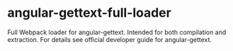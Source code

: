 # angular-gettext-full-loader
Full Webpack loader for angular-gettext. Intended for both compilation and extraction. For details see official developer guide for angular-gettext.

